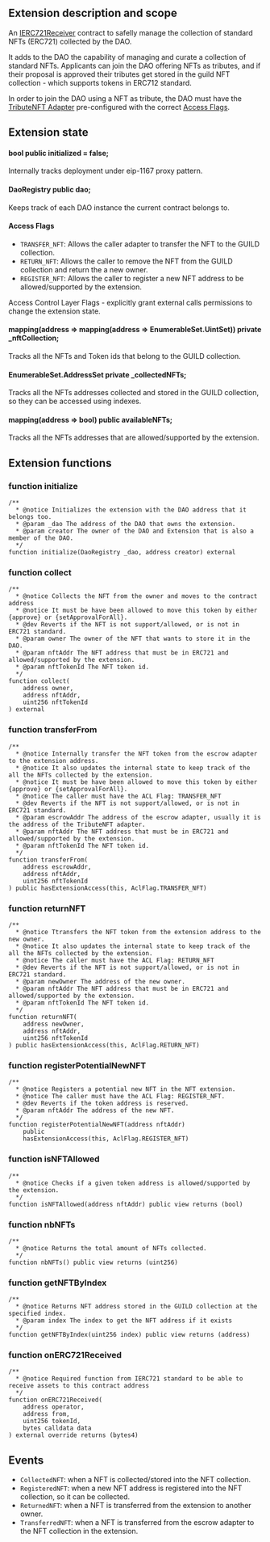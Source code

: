 ## Extension description and scope

An [IERC721Receiver](https://docs.openzeppelin.com/contracts/3.x/api/token/erc721#IERC721Receiver) contract to safelly manage the collection of standard NFTs (ERC721) collected by the DAO.

It adds to the DAO the capability of managing and curate a collection of standard NFTs. Applicants can join the DAO offering NFTs as tributes, and if their proposal is approved their tributes get stored in the guild NFT collection - which supports tokens in ERC712 standard.

In order to join the DAO using a NFT as tribute, the DAO must have the [TributeNFT Adapter](https://github.com/openlawteam/molochv3-contracts/blob/master/docs/adapters/TributeNFT.md) pre-configured with the correct [Access Flags](#access-flags).

## Extension state

#### bool public initialized = false;

Internally tracks deployment under eip-1167 proxy pattern.

#### DaoRegistry public dao;

Keeps track of each DAO instance the current contract belongs to.

#### Access Flags

- `TRANSFER_NFT`: Allows the caller adapter to transfer the NFT to the GUILD collection.
- `RETURN_NFT`: Allows the caller to remove the NFT from the GUILD collection and return the a new owner.
- `REGISTER_NFT`: Allows the caller to register a new NFT address to be allowed/supported by the extension.

Access Control Layer Flags - explicitly grant external calls permissions to change the extension state.

#### mapping(address => mapping(address => EnumerableSet.UintSet)) private \_nftCollection;

Tracks all the NFTs and Token ids that belong to the GUILD collection.

#### EnumerableSet.AddressSet private \_collectedNFTs;

Tracks all the NFTs addresses collected and stored in the GUILD collection, so they can be accessed using indexes.

#### mapping(address => bool) public availableNFTs;

Tracks all the NFTs addresses that are allowed/supported by the extension.

## Extension functions

### function initialize

```solidity
/**
  * @notice Initializes the extension with the DAO address that it belongs too.
  * @param _dao The address of the DAO that owns the extension.
  * @param creator The owner of the DAO and Extension that is also a member of the DAO.
  */
function initialize(DaoRegistry _dao, address creator) external
```

### function collect

```solitidy
/**
  * @notice Collects the NFT from the owner and moves to the contract address
  * @notice It must be have been allowed to move this token by either {approve} or {setApprovalForAll}.
  * @dev Reverts if the NFT is not support/allowed, or is not in ERC721 standard.
  * @param owner The owner of the NFT that wants to store it in the DAO.
  * @param nftAddr The NFT address that must be in ERC721 and allowed/supported by the extension.
  * @param nftTokenId The NFT token id.
  */
function collect(
    address owner,
    address nftAddr,
    uint256 nftTokenId
) external
```

### function transferFrom

```solidity
/**
  * @notice Internally transfer the NFT token from the escrow adapter to the extension address.
  * @notice It also updates the internal state to keep track of the all the NFTs collected by the extension.
  * @notice It must be have been allowed to move this token by either {approve} or {setApprovalForAll}.
  * @notice The caller must have the ACL Flag: TRANSFER_NFT
  * @dev Reverts if the NFT is not support/allowed, or is not in ERC721 standard.
  * @param escrowAddr The address of the escrow adapter, usually it is the address of the TributeNFT adapter.
  * @param nftAddr The NFT address that must be in ERC721 and allowed/supported by the extension.
  * @param nftTokenId The NFT token id.
  */
function transferFrom(
    address escrowAddr,
    address nftAddr,
    uint256 nftTokenId
) public hasExtensionAccess(this, AclFlag.TRANSFER_NFT)
```

### function returnNFT

```solidity
/**
  * @notice Ttransfers the NFT token from the extension address to the new owner.
  * @notice It also updates the internal state to keep track of the all the NFTs collected by the extension.
  * @notice The caller must have the ACL Flag: RETURN_NFT
  * @dev Reverts if the NFT is not support/allowed, or is not in ERC721 standard.
  * @param newOwner The address of the new owner.
  * @param nftAddr The NFT address that must be in ERC721 and allowed/supported by the extension.
  * @param nftTokenId The NFT token id.
  */
function returnNFT(
    address newOwner,
    address nftAddr,
    uint256 nftTokenId
) public hasExtensionAccess(this, AclFlag.RETURN_NFT)
```

### function registerPotentialNewNFT

```solidity
/**
  * @notice Registers a potential new NFT in the NFT extension.
  * @notice The caller must have the ACL Flag: REGISTER_NFT.
  * @dev Reverts if the token address is reserved.
  * @param nftAddr The address of the new NFT.
  */
function registerPotentialNewNFT(address nftAddr)
    public
    hasExtensionAccess(this, AclFlag.REGISTER_NFT)
```

### function isNFTAllowed

```solidity
/**
  * @notice Checks if a given token address is allowed/supported by the extension.
  */
function isNFTAllowed(address nftAddr) public view returns (bool)
```

### function nbNFTs

```solidity
/**
  * @notice Returns the total amount of NFTs collected.
  */
function nbNFTs() public view returns (uint256)
```

### function getNFTByIndex

```solidity
/**
  * @notice Returns NFT address stored in the GUILD collection at the specified index.
  * @param index The index to get the NFT address if it exists
  */
function getNFTByIndex(uint256 index) public view returns (address)
```

### function onERC721Received

```solidity
/**
  * @notice Required function from IERC721 standard to be able to receive assets to this contract address
  */
function onERC721Received(
    address operator,
    address from,
    uint256 tokenId,
    bytes calldata data
) external override returns (bytes4)
```

## Events

- `CollectedNFT`: when a NFT is collected/stored into the NFT collection.
- `RegisteredNFT`: when a new NFT address is registered into the NFT collection, so it can be collected.
- `ReturnedNFT`: when a NFT is transferred from the extension to another owner.
- `TransferredNFT`: when a NFT is transferred from the escrow adapter to the NFT collection in the extension.
